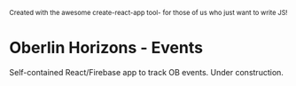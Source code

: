 <small>Created with the awesome create-react-app tool- for those of us who just want to write JS!</small>
<h1>Oberlin Horizons - Events</h1>
Self-contained React/Firebase app to track OB events.  Under construction.